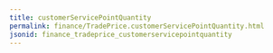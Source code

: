 ```yaml
---
title: customerServicePointQuantity
permalink: finance/TradePrice.customerServicePointQuantity.html
jsonid: finance_tradeprice_customerservicepointquantity
---
```

